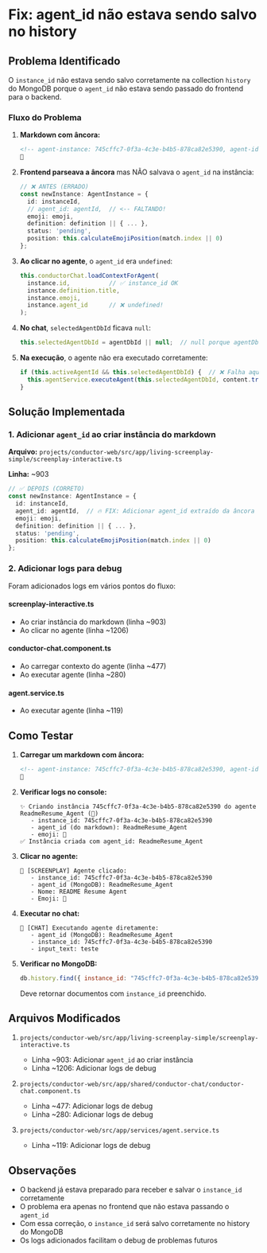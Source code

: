 # Fix: agent_id não estava sendo salvo no history

## Problema Identificado

O `instance_id` não estava sendo salvo corretamente na collection `history` do MongoDB porque o `agent_id` não estava sendo passado do frontend para o backend.

### Fluxo do Problema

1. **Markdown com âncora:**
   ```markdown
   <!-- agent-instance: 745cffc7-0f3a-4c3e-b4b5-878ca82e5390, agent-id: target-agent -->
   📄
   ```

2. **Frontend parseava a âncora** mas NÃO salvava o `agent_id` na instância:
   ```typescript
   // ❌ ANTES (ERRADO)
   const newInstance: AgentInstance = {
     id: instanceId,
     // agent_id: agentId,  // <-- FALTANDO!
     emoji: emoji,
     definition: definition || { ... },
     status: 'pending',
     position: this.calculateEmojiPosition(match.index || 0)
   };
   ```

3. **Ao clicar no agente**, o `agent_id` era `undefined`:
   ```typescript
   this.conductorChat.loadContextForAgent(
     instance.id,           // ✅ instance_id OK
     instance.definition.title,
     instance.emoji,
     instance.agent_id      // ❌ undefined!
   );
   ```

4. **No chat**, `selectedAgentDbId` ficava `null`:
   ```typescript
   this.selectedAgentDbId = agentDbId || null;  // null porque agentDbId era undefined
   ```

5. **Na execução**, o agente não era executado corretamente:
   ```typescript
   if (this.activeAgentId && this.selectedAgentDbId) {  // ❌ Falha aqui!
     this.agentService.executeAgent(this.selectedAgentDbId, content.trim(), this.activeAgentId);
   }
   ```

## Solução Implementada

### 1. Adicionar `agent_id` ao criar instância do markdown

**Arquivo:** `projects/conductor-web/src/app/living-screenplay-simple/screenplay-interactive.ts`

**Linha:** ~903

```typescript
// ✅ DEPOIS (CORRETO)
const newInstance: AgentInstance = {
  id: instanceId,
  agent_id: agentId,  // 🔥 FIX: Adicionar agent_id extraído da âncora
  emoji: emoji,
  definition: definition || { ... },
  status: 'pending',
  position: this.calculateEmojiPosition(match.index || 0)
};
```

### 2. Adicionar logs para debug

Foram adicionados logs em vários pontos do fluxo:

#### screenplay-interactive.ts
- Ao criar instância do markdown (linha ~903)
- Ao clicar no agente (linha ~1206)

#### conductor-chat.component.ts
- Ao carregar contexto do agente (linha ~477)
- Ao executar agente (linha ~280)

#### agent.service.ts
- Ao executar agente (linha ~119)

## Como Testar

1. **Carregar um markdown com âncora:**
   ```markdown
   <!-- agent-instance: 745cffc7-0f3a-4c3e-b4b5-878ca82e5390, agent-id: ReadmeResume_Agent -->
   📄
   ```

2. **Verificar logs no console:**
   ```
   ✨ Criando instância 745cffc7-0f3a-4c3e-b4b5-878ca82e5390 do agente ReadmeResume_Agent (📄)
      - instance_id: 745cffc7-0f3a-4c3e-b4b5-878ca82e5390
      - agent_id (do markdown): ReadmeResume_Agent
      - emoji: 📄
   ✅ Instância criada com agent_id: ReadmeResume_Agent
   ```

3. **Clicar no agente:**
   ```
   📍 [SCREENPLAY] Agente clicado:
      - instance_id: 745cffc7-0f3a-4c3e-b4b5-878ca82e5390
      - agent_id (MongoDB): ReadmeResume_Agent
      - Nome: README Resume Agent
      - Emoji: 📄
   ```

4. **Executar no chat:**
   ```
   🎯 [CHAT] Executando agente diretamente:
      - agent_id (MongoDB): ReadmeResume_Agent
      - instance_id: 745cffc7-0f3a-4c3e-b4b5-878ca82e5390
      - input_text: teste
   ```

5. **Verificar no MongoDB:**
   ```javascript
   db.history.find({ instance_id: "745cffc7-0f3a-4c3e-b4b5-878ca82e5390" })
   ```
   
   Deve retornar documentos com `instance_id` preenchido.

## Arquivos Modificados

1. `projects/conductor-web/src/app/living-screenplay-simple/screenplay-interactive.ts`
   - Linha ~903: Adicionar `agent_id` ao criar instância
   - Linha ~1206: Adicionar logs de debug

2. `projects/conductor-web/src/app/shared/conductor-chat/conductor-chat.component.ts`
   - Linha ~477: Adicionar logs de debug
   - Linha ~280: Adicionar logs de debug

3. `projects/conductor-web/src/app/services/agent.service.ts`
   - Linha ~119: Adicionar logs de debug

## Observações

- O backend já estava preparado para receber e salvar o `instance_id` corretamente
- O problema era apenas no frontend que não estava passando o `agent_id`
- Com essa correção, o `instance_id` será salvo corretamente no history do MongoDB
- Os logs adicionados facilitam o debug de problemas futuros
